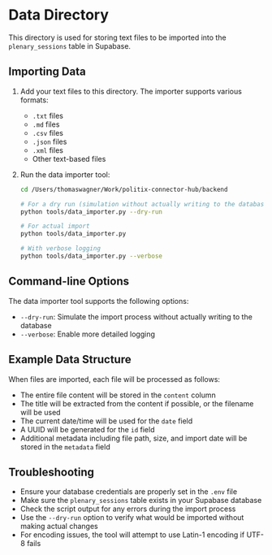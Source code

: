 # Data Directory

This directory is used for storing text files to be imported into the `plenary_sessions` table in Supabase.

## Importing Data

1. Add your text files to this directory. The importer supports various formats:
   - `.txt` files
   - `.md` files
   - `.csv` files
   - `.json` files
   - `.xml` files
   - Other text-based files

2. Run the data importer tool:
   ```bash
   cd /Users/thomaswagner/Work/politix-connector-hub/backend
   
   # For a dry run (simulation without actually writing to the database)
   python tools/data_importer.py --dry-run
   
   # For actual import
   python tools/data_importer.py
   
   # With verbose logging
   python tools/data_importer.py --verbose
   ```

## Command-line Options

The data importer tool supports the following options:

- `--dry-run`: Simulate the import process without actually writing to the database
- `--verbose`: Enable more detailed logging

## Example Data Structure

When files are imported, each file will be processed as follows:
- The entire file content will be stored in the `content` column
- The title will be extracted from the content if possible, or the filename will be used
- The current date/time will be used for the `date` field
- A UUID will be generated for the `id` field
- Additional metadata including file path, size, and import date will be stored in the `metadata` field

## Troubleshooting

- Ensure your database credentials are properly set in the `.env` file
- Make sure the `plenary_sessions` table exists in your Supabase database
- Check the script output for any errors during the import process
- Use the `--dry-run` option to verify what would be imported without making actual changes
- For encoding issues, the tool will attempt to use Latin-1 encoding if UTF-8 fails 